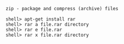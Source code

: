 `zip - package and compress (archive) files`

```console
shell> apt-get install rar
shell> rar a file.rar directory
shell> rar e file.rar
shell> rar x file.rar directory
```


